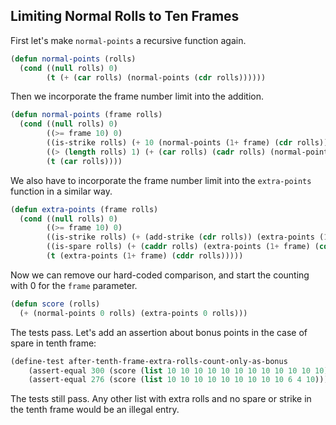 ## Limiting Normal Rolls to Ten Frames

First let's make `normal-points` a recursive function again.
```lisp
(defun normal-points (rolls)
  (cond ((null rolls) 0)
        (t (+ (car rolls) (normal-points (cdr rolls))))))
```

Then we incorporate the frame number limit into the addition.
```lisp
(defun normal-points (frame rolls)
  (cond ((null rolls) 0)
        ((>= frame 10) 0)
        ((is-strike rolls) (+ 10 (normal-points (1+ frame) (cdr rolls))))
        ((> (length rolls) 1) (+ (car rolls) (cadr rolls) (normal-points (1+ frame) (cddr rolls))))
        (t (car rolls))))
```
We also have to incorporate the frame number limit into the `extra-points` function in a similar way.
```lisp
(defun extra-points (frame rolls)
  (cond ((null rolls) 0)
        ((>= frame 10) 0)
        ((is-strike rolls) (+ (add-strike (cdr rolls)) (extra-points (1+ frame) (cdr rolls))))
        ((is-spare rolls) (+ (caddr rolls) (extra-points (1+ frame) (cddr rolls))))
        (t (extra-points (1+ frame) (cddr rolls)))))
```
Now we can remove our hard-coded comparison, and start the counting with 0 for the `frame` parameter.
```lisp
(defun score (rolls)
  (+ (normal-points 0 rolls) (extra-points 0 rolls)))
```
The tests pass.  Let's add an assertion about bonus points in the case of spare in tenth frame:
```lisp
(define-test after-tenth-frame-extra-rolls-count-only-as-bonus
    (assert-equal 300 (score (list 10 10 10 10 10 10 10 10 10 10 10 10)))
    (assert-equal 276 (score (list 10 10 10 10 10 10 10 10 10 6 4 10))))
```
The tests still pass. Any other list with extra rolls and no spare or strike in the tenth frame would be an illegal entry.
